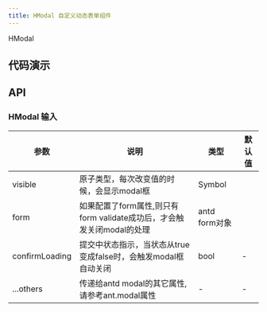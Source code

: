 ```yaml
---
title: HModal 自定义动态表单组件
---
```


HModal
## 代码演示

## API

### HModal 输入
| 参数      | 说明                                     | 类型       | 默认值 |
|----------|------------------------------------------|-----------|-------|
| visible | 原子类型，每次改变值的时候，会显示modal框 | Symbol |  |
| form | 如果配置了form属性,则只有form validate成功后，才会触发关闭modal的处理 | antd form对象 |  |
| confirmLoading | 提交中状态指示，当状态从true变成false时，会触发modal框自动关闭 | bool | - |
| ...others | 传递给antd modal的其它属性, 请参考ant.modal属性 | - | - |